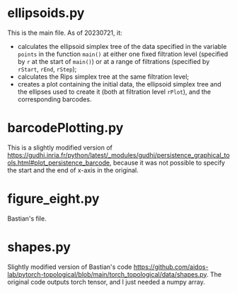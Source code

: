 # ellipsoids.py
This is the main file. As of 20230721, it:
- calculates the ellipsoid simplex tree of the data specified in the variable `points` in the function `main()` at either one fixed filtration level (specified by `r` at the start of `main()`) or at a range of filtrations (specified by `rStart`, `rEnd`, `rStep`);
- calculates the Rips simplex tree at the same filtration level;
- creates a plot containing the initial data, the ellipsoid simplex tree and the ellipses used to create it (both at filtration level `rPlot`), and the corresponding barcodes.

# barcodePlotting.py
This is a slightly modified version of https://gudhi.inria.fr/python/latest/_modules/gudhi/persistence_graphical_tools.html#plot_persistence_barcode, because it was not possible to specify the start and the end of x-axis in the original.

# figure_eight.py
Bastian's file.

# shapes.py
Slightly modified version of Bastian's code https://github.com/aidos-lab/pytorch-topological/blob/main/torch_topological/data/shapes.py. The original code outputs torch tensor, and I just needed a numpy array.